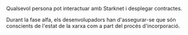 Qualsevol persona pot interactuar amb Starknet i desplegar contractes.

Durant la fase alfa, els desenvolupadors han d'assegurar-se que són conscients de l'estat de la xarxa com a part del procés d'incorporació.